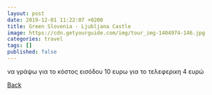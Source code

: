 ```yaml
---
layout: post
date: 2019-12-01 11:22:07 +0200
title: Green Slovenia - Ljubljana Castle
image: https://cdn.getyourguide.com/img/tour_img-1404974-146.jpg
categories: travel
tags: []
published: false
---
```


να γράψω για το κόστος εισόδου 10 ευρω για το τελεφερικη 4 ευρώ 

[Back](/slovenia#castle)
